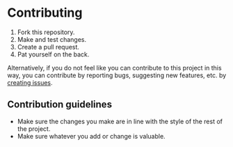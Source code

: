 # Contributing

1. Fork this repository.
2. Make and test changes.
3. Create a pull request.
4. Pat yourself on the back.

Alternatively, if you do not feel like you can contribute to this project in this way, you can contribute by reporting bugs, suggesting new features, etc. by [creating issues](/issues).

## Contribution guidelines

- Make sure the changes you make are in line with the style of the rest of the project.
- Make sure whatever you add or change is valuable.
